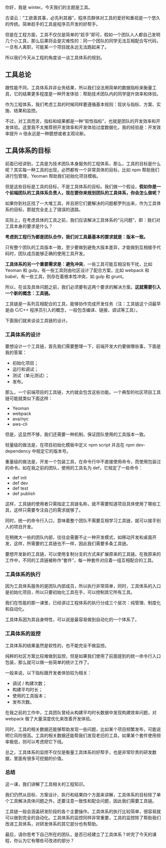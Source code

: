 你好，我是 winter。今天我们的主题是工具。

古语云：“工欲善其事，必先利其器”，程序员群体对工具的爱好和重视是一个悠久的传统。简单趁手的工具是程序员开发的好帮手。

但是在工程方面，工具不仅仅是简单的“趁手”即可，假如一个团队人人都自己发明几个小工具，那么后果将会是灾难性的：同一个团队的同学无法互相配合写代码，一旦有人离职，可能某一个项目就永远无法跑起来了。

所以我们今天从工程的角度谈一谈工具体系的规划。

## 工具总论

跟性能不同，工具体系并非业务结果，所以我们没法用简单的数据指标来衡量工具，它的结果更多程度是一种开发体验：帮助技术团队内的同学提升效率和体验。

作为工程体系，我们考虑工具的时候同样要遵循基本规则：现状与指标、方案、实施、结果和监控。

不过，对工具而言，指标和结果都是一种“软性指标”，也就是团队的开发效率和开发体验。这里我不太推荐把开发效率和开发体验过度数据化，我的经验是：开发效率提升 n 倍永远是一种臆想或者主观论断。

## 工具体系的目标

前面已经讲到，工具是为技术团队本身服务的工程体系，那么，工具的目标是什么呢？其实每一种工具的出现，必然都有一个非常具体的目标，比如 npm 帮助我们进行包管理，Yeoman 帮助我们初始化项目模板。

但是这些目标是工具的目标，不是工具体系的目标。我们做一个假设，**假如你是一个前端团队的工具体系负责人，现在要你来规划团队的工具体系，你会怎么做呢？**

如果你到社区找了一大堆工具，并且把它们要解决的问题都罗列出来，作为工具体系的目标，那就完全走上了错误的道路。

实际上，在考虑具体的工具之前，我们应该解决工具体系的“元问题”，即：我们对工具本身的要求是什么？

**考虑到工程行为都是团队合作，我们对工具最基本的要求就是：版本一致。**

只有整个团队的工具版本一致，至少要做到避免大版本差异，才能做到互相接手代码时，团队成员能够正确的使用工具开发。

**工具体系的另一个重要需求是：避免冲突**，一些工具可能互相没有干扰，比如 Yeoman 和 gulp，有一些工具则由社区设计了配合方案，比如 webpack 和 babel，有一些工具，则存在着根本性冲突，如 gulp 和 grunt。

所以，在谈及具体问题之前，我们必须要有这两个要求的解决方案。**这就需要引入一个新的概念：工具链。**

工具链是一系列互相配合的工具，能够协作完成开发任务（注：工具链这个词最早是由 C/C++ 程序员引入的概念，一般包含编译、链接、调试等工具）。

下面我们就来谈谈工具链的设计。

### 工具体系的设计

要想设计一个工具链，首先我们需要整理一下，前端开发大约要做哪些事，下面是我的答案：

- 初始化项目；
- 运行和调试；
- 测试（单元测试）；
- 发布。

那么，一个前端项目的工具链，大约就会包含这些功能。一个典型的社区项目工具链可能就类似下面这样：

- Yeoman
- webpack
- ava/nyc
- aws-cli

但是，这显然不够，我们还需要一种机制，保证团队使用的工具版本一致。

轻量级的做法是，在项目初始化模板中定义 npm script 并且在 npm dev-dependency 中规定它的版本号。

重量级的做法是，开发一个包装工具，在命令行中不直接使用命令，而使用包装过的命令。如在我之前的团队，使用的工具名为 def，它规定了一些命令：

- def init
- def dev
- def test
- def publish

这样，工具链的使用者只需指定工具链名称，就不需要知道项目具体使用了哪些工具，这样只需要专注自己的需求就够了。

同时，统一的命令行入口，意味着整个团队不需要互相学习工具链，就可以接手别人的项目开发。

在稍微大一些的团队内部，往往会需要不止一种开发模式，如移动开发和桌面开发，这样，所需要的工具链也不一样，因此我们需要多条工具链。

要想开发新的工具链，可以使用复制分支的方式来扩展原来的工具链。在我原来的工作中，不同的工具链被称作“套件”，每一种套件对应着一组互相配合的工具。

### 工具体系的执行

因为工具体系服务的是团队内部成员，所以执行非常简单，同时，工具体系的入口是初始化项目，所以只要初始化工具在手，可以控制其它所有工具。

我们在性能的那一课里，已经讲过工程体系的执行分成三个层次：纯管理、制度化和自动化。

工具体系因为其自身特性，可以说是最容易做到自动化的一个体系了。

### 工具体系的监控

工具体系的结果虽然是软性的，也不能完全不做监控。

纯粹的社区方案比较难做到监控，但是如果我们使用了前面提到的统一命令行入口包装，那么就可以做一些简单的统计工作了。

一般来说，以下指标跟开发者体验较为相关：

- 调试 / 构建次数；
- 构建平均时长；
- 使用的工具版本；
- 发布次数。

在我之前的工作中，工具团队曾经从构建平均时长数据中发现构建效率问题，对 webpack 做了大量深度优化来改善开发体验。

同时，工具的相关数据还能够帮助发现一些问题，比如某个项目频繁发布，可能说明它风险很高。工具的相关数据还能帮我们发现老旧的工具，如果某个套件使用频率极低，则可以考虑把它下线。

总之，工具体系的监控不仅仅是衡量工具体系的好帮手，也是非常珍贵的研发数据，里面有很多可挖掘的价值。

### 总结

这一课，我们讲解了工具相关的工程知识。

我们仍然从目标、方案设计、执行和结果四个方面来讲解，工具体系的目标除了单个工具解决具体问题之外，还要注意一致性和配合问题，因此我们需要工具链。

工具链一般会涵盖研发阶段的各个主要操作。工具体系的执行比较简单，很容易就可以做到完全的自动化。工具体系的监控同样非常重要，工具的监控除了帮助我们改进工具体系，对研发体系的其它部分也有帮助。

最后，请你思考下自己所在的团队，是否已经建立了工具体系？听完了今天的课程，你认为它有哪些可改进的部分？